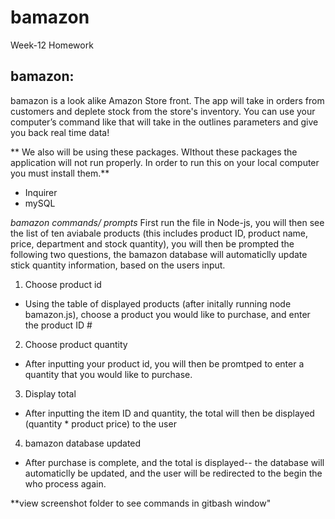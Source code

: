 # bamazon
Week-12 Homework 

## bamazon:
bamazon is a look alike Amazon Store front. The app will take in orders from customers and deplete stock from the store's inventory. You can use your computer’s command like that will take in the outlines parameters and give you back real time data!


** We also will be using these packages. WIthout these packages the application will not run properly. In order to run this on your local computer you must install them.**
* Inquirer
* mySQL

_bamazon commands/ prompts_
First run the file in Node-js, you will then see the list of ten aviabale products (this includes product ID, product name, price, department and stock quantity), you will then be prompted the following two questions, the bamazon database will automaticlly update stick quantity information, based on the users input.

1. Choose product id
  * Using the table of displayed products (after initally running node bamazon.js), choose a product you would like to purchase, and enter    the product ID #

2. Choose product quantity
  * After inputting your product id, you will then be promtped to enter a quantity that you would like to purchase.
  
3. Display total
  * After inputting the item ID and quantity, the total will then be displayed (quantity * product price) to the user

4. bamazon database updated
  * After purchase is complete, and the total is displayed-- the database will automaticlly be updated, and the user will be redirected to     the begin the who process again.
  

**view screenshot folder to see commands in gitbash window"
